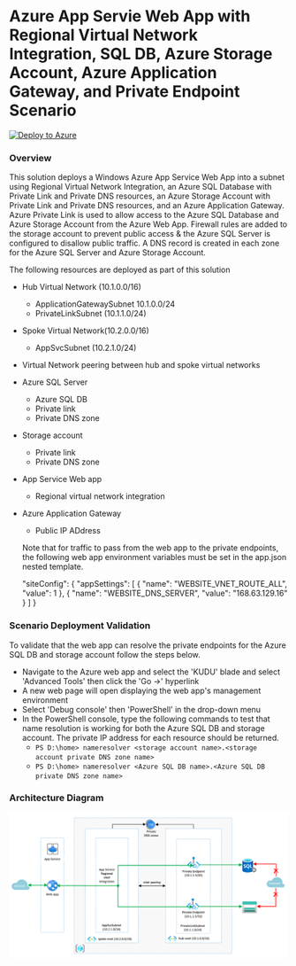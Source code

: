 # Azure App Servie Web App with Regional Virtual Network Integration, SQL DB, Azure Storage Account, Azure Application Gateway, and Private Endpoint Scenario

[![Deploy to Azure](https://aka.ms/deploytoazurebutton)](https://portal.azure.com/#create/Microsoft.Template/uri/https%3A%2F%2Fraw.githubusercontent.com%2Fjoshuawaddell%2Farora%2Fmaster%2Fazuredeploy.json)

### Overview

This solution deploys a Windows Azure App Service Web App into a subnet using Regional Virtual Network Integration, an Azure SQL Database with Private Link and Private DNS resources, an Azure Storage Account with Private Link and Private DNS resources, and an Azure Application Gateway. Azure Private Link is used to allow access to the Azure SQL Database and Azure Storage Account from the Azure Web App. Firewall rules are added to the storage account to prevent public access & the Azure SQL Server is configured to disallow public traffic. A DNS record is created in each zone for the Azure SQL Server and Azure Storage Account.

The following resources are deployed as part of this solution

- Hub Virtual Network (10.1.0.0/16)
  - ApplicationGatewaySubnet 10.1.0.0/24
  - PrivateLinkSubnet (10.1.1.0/24)
- Spoke Virtual Network(10.2.0.0/16)
  - AppSvcSubnet (10.2.1.0/24)
- Virtual Network peering between hub and spoke virtual networks
- Azure SQL Server
  - Azure SQL DB
  - Private link
  - Private DNS zone
- Storage account
  - Private link
  - Private DNS zone
- App Service Web app
  - Regional virtual network integration
- Azure Application Gateway
  - Public IP ADdress

  Note that for traffic to pass from the web app to the private endpoints, the following web app environment variables must be set in the app.json nested template.

  "siteConfig": {
                    "appSettings": [
                        {
                            "name": "WEBSITE_VNET_ROUTE_ALL",
                            "value": 1
                        },
                        {
                            "name": "WEBSITE_DNS_SERVER",
                            "value": "168.63.129.16"
                        }
                    ]
                }

### Scenario Deployment Validation

To validate that the web app can resolve the private endpoints for the Azure SQL DB and storage account follow the steps below. 
- Navigate to the Azure web app and select the 'KUDU' blade and select 'Advanced Tools' then click the 'Go ->' hyperlink
- A new web page will open displaying the web app's management environment
- Select 'Debug console' then 'PowerShell' in the drop-down menu
- In the PowerShell console, type the following commands to test that name resolution is working for both the Azure SQL DB and storage account. The private IP address for each resource should be returned.
  - `PS D:\home> nameresolver <storage account name>.<storage account private DNS zone name>`
  - `PS D:\home> nameresolver <Azure SQL DB name>.<Azure SQL DB private DNS zone name>`

### Architecture Diagram

![Architecture diagram](./images/solution-architecture.png "Solution Architecture")

